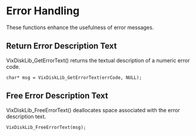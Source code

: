 # Error Handling

These functions enhance the usefulness of error messages.

## Return Error Description Text

VixDiskLib\_GetErrorText\(\) returns the textual description of a numeric error code.

```text
char* msg = VixDiskLib_GetErrorText(errCode, NULL);
```

## Free Error Description Text

VixDiskLib\_FreeErrorText\(\) deallocates space associated with the error description text.

```text
VixDiskLib_FreeErrorText(msg);
```

